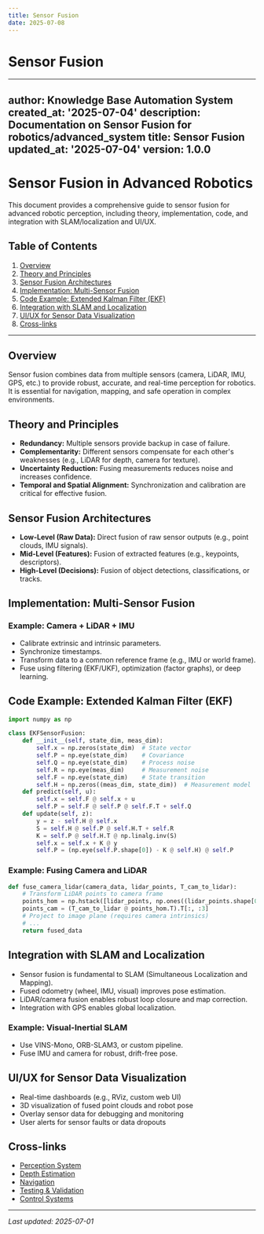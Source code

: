 ```yaml
---
title: Sensor Fusion
date: 2025-07-08
---
```


# Sensor Fusion

---
author: Knowledge Base Automation System
created_at: '2025-07-04'
description: Documentation on Sensor Fusion for robotics/advanced_system
title: Sensor Fusion
updated_at: '2025-07-04'
version: 1.0.0
---

# Sensor Fusion in Advanced Robotics

This document provides a comprehensive guide to sensor fusion for advanced robotic perception, including theory, implementation, code, and integration with SLAM/localization and UI/UX.

## Table of Contents
1. [Overview](#overview)
2. [Theory and Principles](#theory-and-principles)
3. [Sensor Fusion Architectures](#sensor-fusion-architectures)
4. [Implementation: Multi-Sensor Fusion](#implementation-multi-sensor-fusion)
5. [Code Example: Extended Kalman Filter (EKF)](#code-example-extended-kalman-filter-ekf)
6. [Integration with SLAM and Localization](#integration-with-slam-and-localization)
7. [UI/UX for Sensor Data Visualization](#uiux-for-sensor-data-visualization)
8. [Cross-links](#cross-links)

---

## Overview

Sensor fusion combines data from multiple sensors (camera, LiDAR, IMU, GPS, etc.) to provide robust, accurate, and real-time perception for robotics. It is essential for navigation, mapping, and safe operation in complex environments.

## Theory and Principles
- **Redundancy:** Multiple sensors provide backup in case of failure.
- **Complementarity:** Different sensors compensate for each other's weaknesses (e.g., LiDAR for depth, camera for texture).
- **Uncertainty Reduction:** Fusing measurements reduces noise and increases confidence.
- **Temporal and Spatial Alignment:** Synchronization and calibration are critical for effective fusion.

## Sensor Fusion Architectures
- **Low-Level (Raw Data):** Direct fusion of raw sensor outputs (e.g., point clouds, IMU signals).
- **Mid-Level (Features):** Fusion of extracted features (e.g., keypoints, descriptors).
- **High-Level (Decisions):** Fusion of object detections, classifications, or tracks.

## Implementation: Multi-Sensor Fusion

### Example: Camera + LiDAR + IMU
- Calibrate extrinsic and intrinsic parameters.
- Synchronize timestamps.
- Transform data to a common reference frame (e.g., IMU or world frame).
- Fuse using filtering (EKF/UKF), optimization (factor graphs), or deep learning.

## Code Example: Extended Kalman Filter (EKF)
```python
import numpy as np

class EKFSensorFusion:
    def __init__(self, state_dim, meas_dim):
        self.x = np.zeros(state_dim)  # State vector
        self.P = np.eye(state_dim)    # Covariance
        self.Q = np.eye(state_dim)    # Process noise
        self.R = np.eye(meas_dim)     # Measurement noise
        self.F = np.eye(state_dim)    # State transition
        self.H = np.zeros((meas_dim, state_dim))  # Measurement model
    def predict(self, u):
        self.x = self.F @ self.x + u
        self.P = self.F @ self.P @ self.F.T + self.Q
    def update(self, z):
        y = z - self.H @ self.x
        S = self.H @ self.P @ self.H.T + self.R
        K = self.P @ self.H.T @ np.linalg.inv(S)
        self.x = self.x + K @ y
        self.P = (np.eye(self.P.shape[0]) - K @ self.H) @ self.P
```

### Example: Fusing Camera and LiDAR
```python
def fuse_camera_lidar(camera_data, lidar_points, T_cam_to_lidar):
    # Transform LiDAR points to camera frame
    points_hom = np.hstack([lidar_points, np.ones((lidar_points.shape[0], 1))])
    points_cam = (T_cam_to_lidar @ points_hom.T).T[:, :3]
    # Project to image plane (requires camera intrinsics)
    # ...
    return fused_data
```

## Integration with SLAM and Localization
- Sensor fusion is fundamental to SLAM (Simultaneous Localization and Mapping).
- Fused odometry (wheel, IMU, visual) improves pose estimation.
- LiDAR/camera fusion enables robust loop closure and map correction.
- Integration with GPS enables global localization.

### Example: Visual-Inertial SLAM
- Use VINS-Mono, ORB-SLAM3, or custom pipeline.
- Fuse IMU and camera for robust, drift-free pose.

## UI/UX for Sensor Data Visualization
- Real-time dashboards (e.g., RViz, custom web UI)
- 3D visualization of fused point clouds and robot pose
- Overlay sensor data for debugging and monitoring
- User alerts for sensor faults or data dropouts

## Cross-links
- [Perception System](./README.md)
- [Depth Estimation](./depth_estimation.md)
- [Navigation](../navigation/README.md)
- [Testing & Validation](../testing.md)
- [Control Systems](../control/README.md)

---
_Last updated: 2025-07-01_
